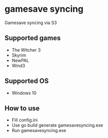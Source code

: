 # gamesave syncing

Gamesave syncing via S3

## Supported games

* The Witcher 3
* Skyrim
* NewPAL
* Wind3

## Supported OS

* Windows 10

## How to use

* Fill config.ini
* Use go build generate gamesavesyncing.exe
* Run gamesavesyncing.exe
